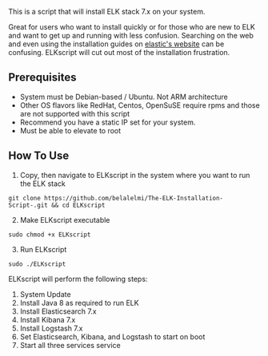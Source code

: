 This is a script that will install ELK stack 7.x on your system.

Great for users who want to install quickly or for those who are new to ELK and want to get up and running with less confusion.  Searching on the web and even using the installation guides on [elastic's website](https://www.elastic.co) can be confusing.  ELKscript will cut out most of the installation frustration.

## Prerequisites

- System must be Debian-based / Ubuntu.  Not ARM architecture
- Other OS flavors like RedHat, Centos, OpenSuSE require rpms and those are not supported with this script
- Recommend you have a static IP set for your system.
- Must be able to elevate to root

## How To Use

1. Copy, then navigate to ELKscript in the system where you want to run the ELK stack 

```
git clone https://github.com/belalelmi/The-ELK-Installation-Script-.git && cd ELKscript

```

2. Make ELKscript executable 

```
sudo chmod +x ELKscript
```

3. Run ELKscript

```
sudo ./ELKscript
```

ELKscript will perform the following steps:

1. System Update
2. Install Java 8 as required to run ELK
3. Install Elasticsearch 7.x
4. Install Kibana 7.x
5. Install Logstash 7.x
6. Set Elasticsearch, Kibana, and Logstash to start on boot
7. Start all three services service